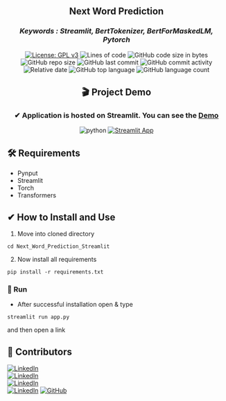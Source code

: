 <div align = "center">

<h2> Next Word Prediction </h2>
  <h3><i>Keywords : Streamlit, BertTokenizer, BertForMaskedLM, Pytorch</i></h3>

[![License: GPL v3](https://img.shields.io/badge/License-GPLv3-ff2d55.svg)](https://www.gnu.org/licenses/gpl-3.0)
![Lines of code](https://img.shields.io/tokei/lines/github/7Vivek/Next-Word-Prediction-Streamlit?color=5856d6)
![GitHub code size in bytes](https://img.shields.io/github/languages/code-size/7Vivek/Next-Word-Prediction-Streamlit?color=ff9500)
![GitHub repo size](https://img.shields.io/github/repo-size/7Vivek/Next-Word-Prediction-Streamlit?color=5ac8fa)
![GitHub last commit](https://img.shields.io/github/last-commit/7Vivek/Next-Word-Prediction-Streamlit?color=4cd964)
![GitHub commit activity](https://img.shields.io/github/commit-activity/w/7Vivek/Next-Word-Prediction-Streamlit?color=dd04fa)
![Relative date](https://img.shields.io/date/1635734066?color=1c80f6)
![GitHub top language](https://img.shields.io/github/languages/top/7Vivek/Next-Word-Prediction-Streamlit?color=ffff66)
![GitHub language count](https://img.shields.io/github/languages/count/7Vivek/Next-Word-Prediction-Streamlit?color=04e2b5)
<br>
  
<h2 align = "center"> 🎬 Project Demo </h2>
<h3 align = "center"> ✔ Application is hosted on Streamlit. You can see the <a href="https://share.streamlit.io/7vivek/next-word-prediction-streamlit/main/app.py">Demo</a></h3>

![python](https://img.shields.io/badge/Python-FFD43B?style=for-the-badge&logo=python&logoColor=darkgreen)
[![Streamlit App](https://img.shields.io/badge/Open_in_Streamlit-FF4B4B?style=for-the-badge&logo=Streamlit&logoColor=white)](https://share.streamlit.io/7vivek/next-word-prediction-streamlit/main/app.py)
</div>

<h2> 🛠️ Requirements </h2>

- Pynput
- Streamlit
- Torch
- Transformers

<h2> ✔ How to Install and Use </h2>

1. Move into cloned directory
```
cd Next_Word_Prediction_Streamlit
```
2. Now install all requirements
```
pip install -r requirements.txt
```
### 🚀 Run
- After successful installation open & type
```
streamlit run app.py
```
and then open a link


<h2> 🧩 Contributors </h2>

[![LinkedIn](https://img.shields.io/badge/Patil_Khushabu-%230077B5.svg?style=for-the-badge&logo=linkedin&logoColor=white)](https://www.linkedin.com/in/khushabu-patil-44531b147)
<br>
[![LinkedIn](https://img.shields.io/badge/Pawar_Soham-%230077B5.svg?style=for-the-badge&logo=linkedin&logoColor=white)](https://www.linkedin.com/in/soham-pawar-6821ab140)
<br>
[![LinkedIn](https://img.shields.io/badge/Thirki_Megha-%230077B5.svg?style=for-the-badge&logo=linkedin&logoColor=white)](https://https://www.linkedin.com/in/megha-thirki-51a217180)
<br>
[![LinkedIn](https://img.shields.io/badge/Vivek_Limbad-%230077B5.svg?style=for-the-badge&logo=linkedin&logoColor=white)](https://www.linkedin.com/in/vivek-limbad-412667215/)
[![GitHub](https://img.shields.io/badge/Vivek_Limbad-%23121011.svg?style=for-the-badge&logo=github&logoColor=white)](https://github.com/7Vivek)



